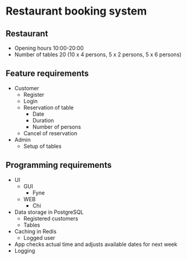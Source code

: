 # Restaurant booking system

## Restaurant

- Opening hours 10:00-20:00
- Number of tables 20 (10 x 4 persons, 5 x 2 persons, 5 x 6 persons)

## Feature requirements

- Customer
  - Register
  - Login
  - Reservation of table
    - Date
    - Duration
    - Number of persons
  - Cancel of reservation
- Admin
  - Setup of tables

## Programming requirements

- UI
  - GUI
    - Fyne
  - WEB
    - Chi
- Data storage in PostgreSQL
   - Registered customers
   - Tables
- Caching in Redis
  - Logged user
- App checks actual time and adjusts available dates for next week
- Logging
